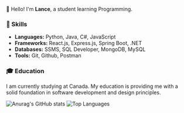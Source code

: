 <!-- ## Hi there 👋, I'm Lance -->
<!-- <h1 align="center">Computer Science student</h1> -->

<!--
**lancemiranoo/lancemiranoo** is a ✨ _special_ ✨ repository because its `README.md` (this file) appears on your GitHub profile.

Here are some ideas to get you started:

- 🔭 I’m currently working on ...
- 🌱 I’m currently learning ...
- 👯 I’m looking to collaborate on ...
- 🤔 I’m looking for help with ...
- 💬 Ask me about ...
- 📫 How to reach me: ...
- 😄 Pronouns: ...
- ⚡ Fun fact: ...
-->
<!--
<div align="center">
    <img src="https://github.com/user-attachments/assets/00da1a45-8ef7-4ef9-8065-30986597d4c9" />
</div>

<br>

- 🤔 I’m interested in Data Analytics, Web Development and Software Engineering.
- 🌱 I’m currently learning Full-Stack Java, C# and JavaScript.
  
<br>
-->

👋 Hello! I'm **Lance**, a student learning Programming.

### 🚀 Skills
- **Languages:** Python, Java, C#, JavaScript
- **Frameworks:** React.js, Express.js, Spring Boot, .NET
- **Databases:** SSMS, SQL Developer, MongoDB, MySQL
- **Tools:** Git, Github, Postman

### 🎓 Education
I am currently studying at Canada. My education is providing me with a solid foundation in software development and design principles.




![Anurag's GitHub stats](https://github-readme-stats.vercel.app/api?username=lancemiranoo&show_icons=true&theme=dracula)
![Top Languages](https://github-readme-stats.vercel.app/api/top-langs/?username=lancemiranoo&layout=donut&theme=dracula)



